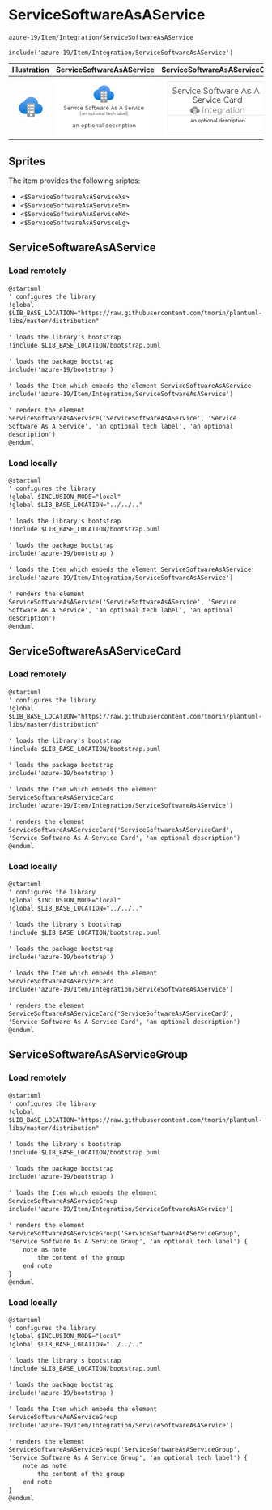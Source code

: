 # ServiceSoftwareAsAService


```text
azure-19/Item/Integration/ServiceSoftwareAsAService
```

```text
include('azure-19/Item/Integration/ServiceSoftwareAsAService')
```



| Illustration | ServiceSoftwareAsAService | ServiceSoftwareAsAServiceCard | ServiceSoftwareAsAServiceGroup |
| :---: | :---: | :---: | :---: |
| ![illustration for Illustration](../../../azure-19/Item/Integration/ServiceSoftwareAsAService.png) | ![illustration for ServiceSoftwareAsAService](../../../azure-19/Item/Integration/ServiceSoftwareAsAService.Local.png) | ![illustration for ServiceSoftwareAsAServiceCard](../../../azure-19/Item/Integration/ServiceSoftwareAsAServiceCard.Local.png) | ![illustration for ServiceSoftwareAsAServiceGroup](../../../azure-19/Item/Integration/ServiceSoftwareAsAServiceGroup.Local.png) |



## Sprites
The item provides the following sriptes:

- `<$ServiceSoftwareAsAServiceXs>`
- `<$ServiceSoftwareAsAServiceSm>`
- `<$ServiceSoftwareAsAServiceMd>`
- `<$ServiceSoftwareAsAServiceLg>`





## ServiceSoftwareAsAService

### Load remotely
```plantuml
@startuml
' configures the library
!global $LIB_BASE_LOCATION="https://raw.githubusercontent.com/tmorin/plantuml-libs/master/distribution"

' loads the library's bootstrap
!include $LIB_BASE_LOCATION/bootstrap.puml

' loads the package bootstrap
include('azure-19/bootstrap')

' loads the Item which embeds the element ServiceSoftwareAsAService
include('azure-19/Item/Integration/ServiceSoftwareAsAService')

' renders the element
ServiceSoftwareAsAService('ServiceSoftwareAsAService', 'Service Software As A Service', 'an optional tech label', 'an optional description')
@enduml
```

### Load locally
```plantuml
@startuml
' configures the library
!global $INCLUSION_MODE="local"
!global $LIB_BASE_LOCATION="../../.."

' loads the library's bootstrap
!include $LIB_BASE_LOCATION/bootstrap.puml

' loads the package bootstrap
include('azure-19/bootstrap')

' loads the Item which embeds the element ServiceSoftwareAsAService
include('azure-19/Item/Integration/ServiceSoftwareAsAService')

' renders the element
ServiceSoftwareAsAService('ServiceSoftwareAsAService', 'Service Software As A Service', 'an optional tech label', 'an optional description')
@enduml
```

## ServiceSoftwareAsAServiceCard

### Load remotely
```plantuml
@startuml
' configures the library
!global $LIB_BASE_LOCATION="https://raw.githubusercontent.com/tmorin/plantuml-libs/master/distribution"

' loads the library's bootstrap
!include $LIB_BASE_LOCATION/bootstrap.puml

' loads the package bootstrap
include('azure-19/bootstrap')

' loads the Item which embeds the element ServiceSoftwareAsAServiceCard
include('azure-19/Item/Integration/ServiceSoftwareAsAService')

' renders the element
ServiceSoftwareAsAServiceCard('ServiceSoftwareAsAServiceCard', 'Service Software As A Service Card', 'an optional description')
@enduml
```

### Load locally
```plantuml
@startuml
' configures the library
!global $INCLUSION_MODE="local"
!global $LIB_BASE_LOCATION="../../.."

' loads the library's bootstrap
!include $LIB_BASE_LOCATION/bootstrap.puml

' loads the package bootstrap
include('azure-19/bootstrap')

' loads the Item which embeds the element ServiceSoftwareAsAServiceCard
include('azure-19/Item/Integration/ServiceSoftwareAsAService')

' renders the element
ServiceSoftwareAsAServiceCard('ServiceSoftwareAsAServiceCard', 'Service Software As A Service Card', 'an optional description')
@enduml
```

## ServiceSoftwareAsAServiceGroup

### Load remotely
```plantuml
@startuml
' configures the library
!global $LIB_BASE_LOCATION="https://raw.githubusercontent.com/tmorin/plantuml-libs/master/distribution"

' loads the library's bootstrap
!include $LIB_BASE_LOCATION/bootstrap.puml

' loads the package bootstrap
include('azure-19/bootstrap')

' loads the Item which embeds the element ServiceSoftwareAsAServiceGroup
include('azure-19/Item/Integration/ServiceSoftwareAsAService')

' renders the element
ServiceSoftwareAsAServiceGroup('ServiceSoftwareAsAServiceGroup', 'Service Software As A Service Group', 'an optional tech label') {
    note as note
        the content of the group
    end note
}
@enduml
```

### Load locally
```plantuml
@startuml
' configures the library
!global $INCLUSION_MODE="local"
!global $LIB_BASE_LOCATION="../../.."

' loads the library's bootstrap
!include $LIB_BASE_LOCATION/bootstrap.puml

' loads the package bootstrap
include('azure-19/bootstrap')

' loads the Item which embeds the element ServiceSoftwareAsAServiceGroup
include('azure-19/Item/Integration/ServiceSoftwareAsAService')

' renders the element
ServiceSoftwareAsAServiceGroup('ServiceSoftwareAsAServiceGroup', 'Service Software As A Service Group', 'an optional tech label') {
    note as note
        the content of the group
    end note
}
@enduml
```

